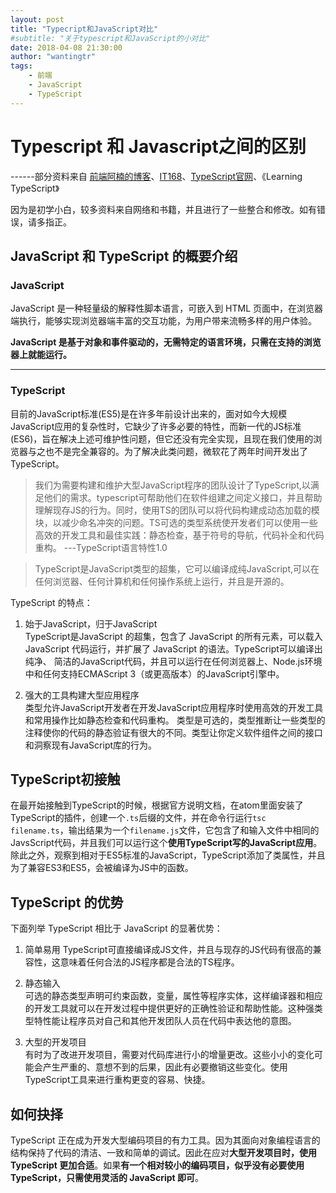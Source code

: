 ```yaml
---
layout: post
title: "Typecript和JavaScript对比"
#subtitle: "关于typescript和JavaScript的小对比"
date: 2018-04-08 21:30:00
author: "wantingtr"
tags:
    - 前端
    - JavaScript
    - TypeScript
---
```


# Typescript 和 Javascript之间的区别

\------部分资料来自  <a href="https://www.cnblogs.com/langzianan/p/8403332.html">前端阿楠的博客</a>、<a href="https://baijiahao.baidu.com/s?id=1584661822398072586&wfr=spider&for=pc">IT168</a>、<a href="https://www.tslang.cn/">TypeScript官网</a>、《Learning TypeScript》

因为是初学小白，较多资料来自网络和书籍，并且进行了一些整合和修改。如有错误，请多指正。

## JavaScript 和 TypeScript 的概要介绍

### JavaScript

JavaScript 是一种轻量级的解释性脚本语言，可嵌入到 HTML 页面中，在浏览器端执行，能够实现浏览器端丰富的交互功能，为用户带来流畅多样的用户体验。

**JavaScript 是基于对象和事件驱动的，无需特定的语言环境，只需在支持的浏览器上就能运行。**

* * *

### TypeScript

目前的JavaScript标准(ES5)是在许多年前设计出来的，面对如今大规模JavaScript应用的复杂性时，它缺少了许多必要的特性，而新一代的JS标准(ES6)，旨在解决上述可维护性问题，但它还没有完全实现，且现在我们使用的浏览器与之也不是完全兼容的。为了解决此类问题，微软花了两年时间开发出了TypeScript。

> 我们为需要构建和维护大型JavaScript程序的团队设计了TypeScript,以满足他们的需求。typescript可帮助他们在软件组建之间定义接口，并且帮助理解现存JS的行为。同时，使用TS的团队可以将代码构建成动态加载的模块，以减少命名冲突的问题。TS可选的类型系统使开发者们可以使用一些高效的开发工具和最佳实践：静态检查，基于符号的导航，代码补全和代码重构。              ---TypeScript语言特性1.0


> TypeScript是JavaScript类型的超集，它可以编译成纯JavaScript,可以在任何浏览器、任何计算机和任何操作系统上运行，并且是开源的。

TypeScript 的特点：

1.  始于JavaScript，归于JavaScript  
    TypeScript是JavaScript 的超集，包含了 JavaScript 的所有元素，可以载入 JavaScript 代码运行，并扩展了 JavaScript 的语法。TypeScript可以编译出纯净、 简洁的JavaScript代码，并且可以运行在任何浏览器上、Node.js环境中和任何支持ECMAScript 3（或更高版本）的JavaScript引擎中。

2.  强大的工具构建大型应用程序  
    类型允许JavaScript开发者在开发JavaScript应用程序时使用高效的开发工具和常用操作比如静态检查和代码重构。
    类型是可选的，类型推断让一些类型的注释使你的代码的静态验证有很大的不同。类型让你定义软件组件之间的接口和洞察现有JavaScript库的行为。

## TypeScript初接触

在最开始接触到TypeScript的时候，根据官方说明文档，在atom里面安装了TypeScript的插件，创建一个`.ts`后缀的文件，并在命令行运行`tsc filename.ts`，输出结果为一个`filename.js`文件，它包含了和输入文件中相同的JavsScript代码，并且我们可以运行这个**使用TypeScript写的JavaScript应用**。除此之外，观察到相对于ES5标准的JavaScript，TypeScript添加了类属性，并且为了兼容ES3和ES5，会被编译为JS中的函数。  

## TypeScript 的优势

下面列举 TypeScript 相比于 JavaScript 的显著优势：

1.  简单易用
    TypeScript可直接编译成JS文件，并且与现存的JS代码有很高的兼容性，这意味着任何合法的JS程序都是合法的TS程序。

2.  静态输入  
    可选的静态类型声明可约束函数，变量，属性等程序实体，这样编译器和相应的开发工具就可以在开发过程中提供更好的正确性验证和帮助性能。这种强类型特性能让程序员对自己和其他开发团队人员在代码中表达他的意图。

3.  大型的开发项目  
    有时为了改进开发项目，需要对代码库进行小的增量更改。这些小小的变化可能会产生严重的、意想不到的后果，因此有必要撤销这些变化。使用TypeScript工具来进行重构更变的容易、快捷。

## 如何抉择

TypeScript 正在成为开发大型编码项目的有力工具。因为其面向对象编程语言的结构保持了代码的清洁、一致和简单的调试。因此在应对**大型开发项目时，使用 TypeScript 更加合适**。如果**有一个相对较小的编码项目，似乎没有必要使用 TypeScript，只需使用灵活的 JavaScript 即可**。

